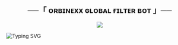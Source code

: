 

<h2 align="center">
    ──「 ᴏʀʙɪɴᴇxx ɢʟᴏʙᴀʟ ғɪʟᴛᴇʀ ʙᴏᴛ 」──
</h2>

<p align="center">
  <img src="https://files.catbox.moe/v192j5.jpg">
</p>


![Typing SVG](https://readme-typing-svg.herokuapp.com/?lines=♻+GLOBAL+FILTERBOT+CREATED+BY+ORBINEXX+DEVELOPER!+A+ADVANCE+BOT+WITH+COOL+FEATURE!)
</p>

